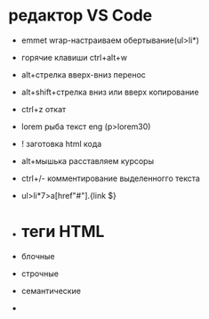 # редактор VS Code
+ emmet wrap-настраиваем обертывание(ul>li*)
+ горячие клавиши ctrl+alt+w
+ alt+стрелка вверх-вниз перенос
+ alt+shift+стрелка вниз или вверх копирование
+ ctrl+z откат
+ lorem рыба текст eng (p>lorem30)
+ ! заготовка html кода
+ alt+мышька расставляем курсоры
+ ctrl+/- комментирование выделенногго текста
+ ul>li*7>a[href"#"].{link $}
 
+ # теги HTML
+ блочные
+ строчные
+ семантические
+ 
